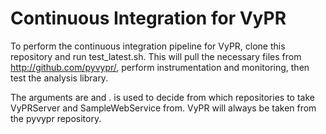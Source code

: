 # Continuous Integration for VyPR

To perform the continuous integration pipeline for VyPR, clone this repository and run test_latest.sh.  This will pull the necessary files from http://github.com/pyvypr/, perform instrumentation and monitoring, then test the analysis library.

The arguments are <github username> and <refresh>.  <github username> is used to decide from which repositories to take VyPRServer and SampleWebService from.  VyPR will always be taken from the pyvypr repository.
